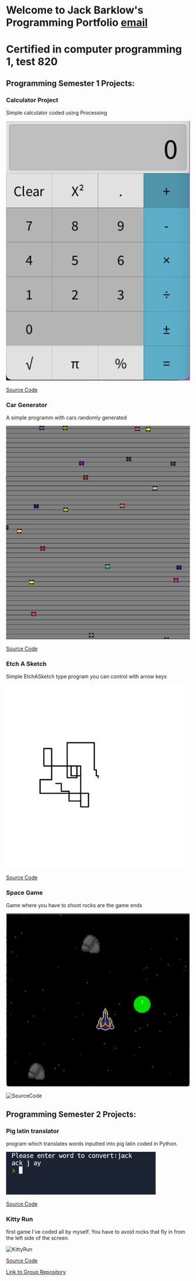 
# Welcome to Jack Barklow's Programming Portfolio [email](mailto:johnbark9679@granitesd.org)

# Certified in computer programming 1, test 820

## Programming Semester 1 Projects:

### Calculator Project

Simple calculator coded using Processing

![Calculator](https://github.com/Jack-Bark/Programming-Portfolio/blob/gh-pages/images/calc.png?raw=true)

[Source Code](https://github.com/Jack-Bark/Programming-Portfolio/tree/gh-pages/src/calculator)

### Car Generator

A simple programm with cars randomly generated

![Cars](https://github.com/Jack-Bark/Programming-Portfolio/blob/gh-pages/images/car.png?raw=true)

[Source Code](https://github.com/Jack-Bark/Programming-Portfolio/tree/gh-pages/src/car)

### Etch A Sketch

Simple EtchASketch type program you can control with arrow keys

![EtchASketch](https://github.com/Jack-Bark/Programming-Portfolio/blob/gh-pages/images/sketch.png?raw=true)

[Source Code](https://github.com/Jack-Bark/Programming-Portfolio/tree/gh-pages/src/EtchASketch)

### Space Game

Game where you have to shoot rocks are the game ends

![SpaceGame](https://github.com/Jack-Bark/Programming-Portfolio/blob/gh-pages/images/Screen%20Shot%202023-05-24%20at%2012.21.41%20PM.png?raw=true)

![SourceCode](https://github.com/Jack-Bark/Programming-Portfolio/tree/gh-pages/src/SpaceGame)

## Programming Semester 2 Projects:

### Pig latin translator

program which translates words inputted into pig latin coded in Python. 

![pig latin](https://github.com/Jack-Bark/Programming-Portfolio/blob/gh-pages/images/Screenshot%202023-02-22%20183403.png?raw=true)

[Source Code](https://github.com/Jack-Bark/Programming-Portfolio/blob/gh-pages/src/Pig%20Latin/Pig%20Latin%20Source)

### Kitty Run

first game I've coded all by myself. You have to avoid rocks that fly in from the left side of the screen. 

![KittyRun](https://github.com/Jack-Bark/Programming-Portfolio/assets/111711527/b5eb321c-7009-4235-8542-dc193890f27e)

[Source Code](https://github.com/Jack-Bark/Programming-Portfolio/tree/gh-pages/src/Main)

[Link to Group Repository](https://github.com/Nandhini-Ramanathan/PythonAPPZ)

